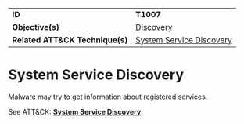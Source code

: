 |||
|---------|------------------------|
|**ID**|**T1007**|
|**Objective(s)**|[Discovery](https://github.com/MBCProject/mbc-markdown/tree/master/discovery)|
|**Related ATT&CK Technique(s)**|[System Service Discovery](https://attack.mitre.org/techniques/T1007)|


System Service Discovery
========================
Malware may try to get information about registered services. 

See ATT&CK: [**System Service Discovery**](https://attack.mitre.org/techniques/T1007).
